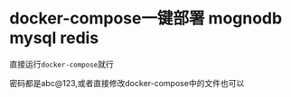 <!--
 * @Description: docker-compose一键部署 mognodb mysql redis 
 * @Author: 惜纸
 * @Date: 2019-08-22 18:19:50
 * @LastEditTime: 2019-08-22 18:20:08
 * @LastEditors: Please set LastEditors
 -->
# docker-compose一键部署 mognodb mysql redis

直接运行`docker-compose`就行

密码都是abc@123,或者直接修改docker-compose中的文件也可以
